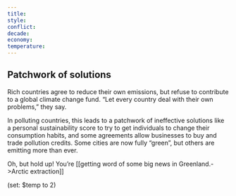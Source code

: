 ```yaml
---
title: 
style: 
conflict: 
decade: 
economy: 
temperature: 
---
```


## Patchwork of solutions


Rich countries agree to reduce their own emissions, but refuse to contribute to a global climate change fund. “Let every country deal with their own problems,” they say.

In polluting countries, this leads to a patchwork of ineffective solutions like a personal sustainability score to try to get individuals to change their consumption habits, and some agreements allow businesses to buy and trade pollution credits. Some cities are now fully “green”, but others are emitting more than ever.

Oh, but hold up! You’re [[getting word of some big news in Greenland.->Arctic extraction]]

(set: $temp to 2)

